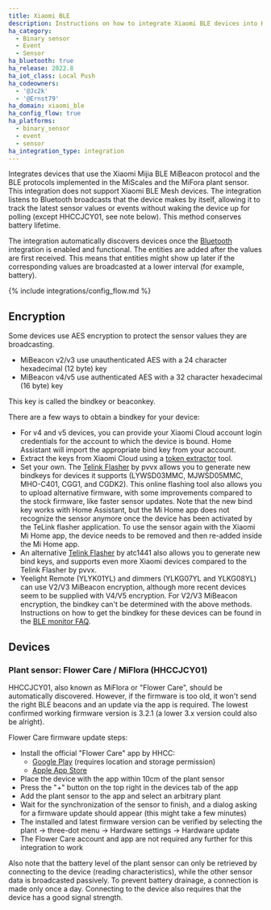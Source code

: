 ```yaml
---
title: Xiaomi BLE
description: Instructions on how to integrate Xiaomi BLE devices into Home Assistant.
ha_category:
  - Binary sensor
  - Event
  - Sensor
ha_bluetooth: true
ha_release: 2022.8
ha_iot_class: Local Push
ha_codeowners:
  - '@Jc2k'
  - '@Ernst79'
ha_domain: xiaomi_ble
ha_config_flow: true
ha_platforms:
  - binary_sensor
  - event
  - sensor
ha_integration_type: integration
---
```


Integrates devices that use the Xiaomi Mijia BLE MiBeacon protocol and the BLE protocols implemented in the MiScales and the MiFora plant sensor. This integration does not support Xiaomi BLE Mesh devices. The integration listens to Bluetooth broadcasts that the device makes by itself, allowing it to track the latest sensor values or events without waking the device up for polling (except HHCCJCY01, see note below). This method conserves battery lifetime.

The integration automatically discovers devices once the [Bluetooth](/integrations/bluetooth) integration is enabled and functional. The entities are added after the values are first received. This means that entities might show up later if the corresponding values are broadcasted at a lower interval (for example, battery).

{% include integrations/config_flow.md %}

## Encryption

Some devices use AES encryption to protect the sensor values they are broadcasting.

- MiBeacon v2/v3 use unauthenticated AES with a 24 character hexadecimal (12 byte) key
- MiBeacon v4/v5 use authenticated AES with a 32 character hexadecimal (16 byte) key

This key is called the bindkey or beaconkey.

There are a few ways to obtain a bindkey for your device:

- For v4 and v5 devices, you can provide your Xiaomi Cloud account login credentials for the account to which the device is bound. Home Assistant will import the appropriate bind key from your account.
- Extract the keys from Xiaomi Cloud using a [token extractor](https://github.com/PiotrMachowski/Xiaomi-cloud-tokens-extractor) tool.
- Set your own. The [Telink Flasher](https://pvvx.github.io/ATC_MiThermometer/TelinkMiFlasher.html) by pvvx allows you to generate new bindkeys for devices it supports (LYWSD03MMC, MJWSD05MMC, MHO-C401, CGG1, and CGDK2). This online flashing tool also allows you to upload alternative firmware, with some improvements compared to the stock firmware, like faster sensor updates. Note that the new bind key works with Home Assistant, but the Mi Home app does not recognize the sensor anymore once the device has been activated by the TeLink flasher application. To use the sensor again with the Xiaomi Mi Home app, the device needs to be removed and then re-added inside the Mi Home app.
- An alternative [Telink Flasher](https://atc1441.github.io/Temp_universal_mi_activate.html) by atc1441 also allows you to generate new bind keys, and supports even more Xiaomi devices compared to the Telink Flasher by pvvx.
- Yeelight Remote (YLYK01YL) and dimmers (YLKG07YL and YLKG08YL) can use V2/V3 MiBeacon encryption, although more recent devices seem to be supplied with V4/V5 encryption. For V2/V3 MiBeacon encryption, the bindkey can't be determined with the above methods. Instructions on how to get the bindkey for these devices can be found in the [BLE monitor FAQ](https://custom-components.github.io/ble_monitor/faq#how-to-get-the-mibeacon-v2v3-encryption-key).

## Devices

### Plant sensor: Flower Care / MiFlora (HHCCJCY01)

HHCCJCY01, also known as MiFlora or "Flower Care", should be automatically discovered. However, if the firmware is too old, it won't send the right BLE beacons and an update via the app is required. The lowest confirmed working firmware version is 3.2.1 (a lower 3.x version could also be alright).

Flower Care firmware update steps:

- Install the official "Flower Care" app by HHCC:
  - [Google Play](https://play.google.com/store/apps/details?id=com.huahuacaocao.flowercare) (requires location and storage permission)
  - [Apple App Store](https://apps.apple.com/app/flower-care/id1095274672)
- Place the device with the app within 10cm of the plant sensor
- Press the "+" button on the top right in the devices tab of the app
- Add the plant sensor to the app and select an arbitrary plant
- Wait for the synchronization of the sensor to finish, and a dialog asking for a firmware update should appear (this might take a few minutes)
- The installed and latest firmware version can be verified by selecting the plant -> three-dot menu -> Hardware settings -> Hardware update
- The Flower Care account and app are not required any further for this integration to work

Also note that the battery level of the plant sensor can only be retrieved by connecting to the device (reading characteristics), while the other sensor data is broadcasted passively. To prevent battery drainage, a connection is made only once a day. Connecting to the device also requires that the device has a good signal strength.
